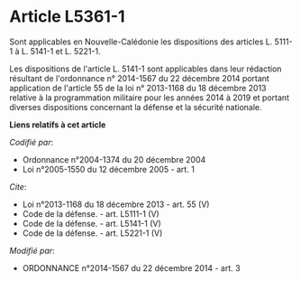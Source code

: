 # Article L5361-1

Sont applicables en Nouvelle-Calédonie les dispositions des articles L. 5111-1 à L. 5141-1 et L. 5221-1. 

Les dispositions de l'article L. 5141-1 sont applicables dans leur rédaction résultant de l'ordonnance n° 2014-1567 du 22
décembre 2014 portant application de l'article 55 de la loi n° 2013-1168 du 18 décembre 2013 relative à la programmation
militaire pour les années 2014 à 2019 et portant diverses dispositions concernant la défense et la sécurité nationale.

**Liens relatifs à cet article**

_Codifié par_:

  - Ordonnance n°2004-1374 du 20 décembre 2004
  - Loi n°2005-1550 du 12 décembre 2005 - art. 1

_Cite_:

  - Loi n°2013-1168 du 18 décembre 2013 - art. 55 (V)
  - Code de la défense. - art. L5111-1 (V)
  - Code de la défense. - art. L5141-1 (V)
  - Code de la défense. - art. L5221-1 (V)

_Modifié par_:

  - ORDONNANCE n°2014-1567 du 22 décembre 2014 - art. 3
